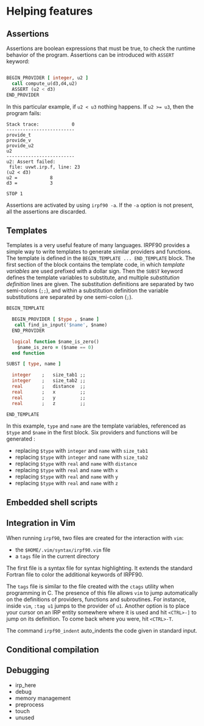 
Helping features
================

Assertions
----------

Assertions are boolean expressions that must be true, to check the runtime behavior of the program.
Assertions can be introduced with ``ASSERT`` keyword:

```fortran

BEGIN_PROVIDER [ integer, u2 ]
  call compute_u(d3,d4,u2)
  ASSERT (u2 < d3)
END_PROVIDER
```

In this particular example, if ``u2 < u3`` nothing happens. If ``u2 >= u3``, then the program
fails:

```
Stack trace:            0
-------------------------
provide_t
provide_v
provide_u2
u2
-------------------------
u2: Assert failed:
 file: uvwt.irp.f, line: 23
(u2 < d3)
u2 =            8
d3 =            3

STOP 1
```

Assertions are activated by using ``irpf90 -a``. If the ``-a`` option is not present, all the
assertions are discarded.

Templates
---------

Templates is a very useful feature of many languages. IRPF90 provides a simple way
to write templates to generate similar providers and functions.
The template is defined in the ``BEGIN_TEMPLATE ... END_TEMPLATE`` block.
The first section of the block contains the template code, in which *template variables*
are used prefixed with a dollar sign. 
Then the ``SUBST`` keyword defines the template variables to substitute, and
multiple *substitution definition* lines are given. The substitution definitions
are separated by two semi-colons (``;;``), and within a substitution definition the variable
substitutions are separated by one semi-colon (``;``).


```fortran
BEGIN_TEMPLATE

  BEGIN_PROVIDER [ $type , $name ]
   call find_in_input('$name', $name)
  END_PROVIDER 

  logical function $name_is_zero()
    $name_is_zero = ($name == 0)
  end function

SUBST [ type, name ]

  integer    ;   size_tab1 ;;
  integer    ;   size_tab2 ;;
  real       ;   distance  ;;
  real       ;   x         ;;
  real       ;   y         ;;
  real       ;   z         ;;

END_TEMPLATE

```

In this example, ``type`` and ``name`` are the template variables, referenced
as ``$type`` and ``$name`` in the first block. Six providers and functions will
be generated : 

* replacing ``$type`` with ``integer`` and ``name`` with ``size_tab1``
* replacing ``$type`` with ``integer`` and ``name`` with ``size_tab2``
* replacing ``$type`` with ``real`` and ``name`` with ``distance``
* replacing ``$type`` with ``real`` and ``name`` with ``x``
* replacing ``$type`` with ``real`` and ``name`` with ``y``
* replacing ``$type`` with ``real`` and ``name`` with ``z``


Embedded shell scripts
----------------------

Integration in Vim
------------------


When running ``irpf90``, two files are created for the interaction with
``vim``:

* the ``$HOME/.vim/syntax/irpf90.vim`` file
* a ``tags`` file in the current directory

The first file is a syntax file for syntax highlighting. It extends the 
standard Fortran file to color the additional keywords of IRPF90.

The ``tags`` file is similar to the file created with the ``ctags`` utility
when programming in C. The presence of this file allows ``vim`` to jump
automatically on the definitions of providers, functions and subroutines.
For instance, inside ``vim``, ``:tag u1`` jumps to the provider of ``u1``.
Another option is to place your cursor on an IRP entity somewhere where it
is used and hit ``<CTRL>-]`` to jump on its definition. To come back where
you were, hit ``<CTRL>-T``.

The command ``irpf90_indent`` auto_indents the code given in standard input.

<!---
TODO
Adding this to your ``.vimrc`` file:

  set equalprg=~/irpf90/bin/irpf90_indent

 irpf90_indent.py
--->

Conditional compilation
-----------------------

Debugging
---------

* irp_here
* debug
* memory management
* preprocess
* touch
* unused

